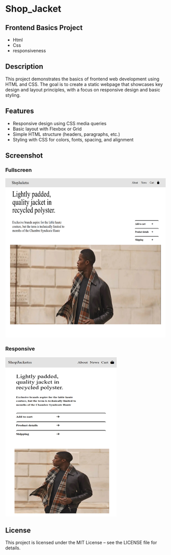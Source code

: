 # Shop_Jacket
## Frontend Basics Project
- Html
- Css
- responsiveness

## Description
This project demonstrates the basics of frontend web development using HTML and CSS. The goal is to create a static webpage that showcases key design and layout principles, with a focus on responsive design and basic styling.

## Features
- Responsive design using CSS media queries
- Basic layout with Flexbox or Grid
- Simple HTML structure (headers, paragraphs, etc.)
- Styling with CSS for colors, fonts, spacing, and alignment

## Screenshot
### Fullscreen
<img src="https://github.com/Deepakchamola/Shop_Jacket/blob/b91923933f6b697c90afd8d5c26650af2c2b39db/Shop_Jacket.png" width="800" height="500" />

### Responsive
<img src="https://github.com/Deepakchamola/Shop_Jacket/blob/ecb4b3c64797dd1d8ebf53e8d9590b6a069135a3/Shop_Jacket-2.png" width="350" height="500" />

## License
This project is licensed under the MIT License – see the LICENSE file for details.
